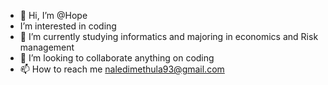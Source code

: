 - 👋 Hi, I’m @Hope
-  I’m interested in coding
- 🌱 I’m currently studying informatics and majoring in economics and Risk management 
- 💞️ I’m looking to collaborate anything on coding
- 📫 How to reach me naledimethula93@gmail.com

<!---
37828118/37828118 is a ✨ special ✨ repository because its `README.md` (this file) appears on your GitHub profile.
You can click the Preview link to take a look at your changes.
--->

